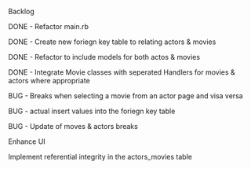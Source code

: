 Backlog

DONE - Refactor main.rb 

DONE - Create new foriegn key table to relating actors & movies

DONE - Refactor to include models for both actos & movies

DONE - Integrate Movie classes with seperated Handlers for movies & actors where appropriate


BUG - Breaks when selecting a movie from an actor page and visa versa

BUG - actual insert values into the foriegn key table

BUG - Update of moves & actors breaks



Enhance UI

Implement referential integrity in the actors_movies table